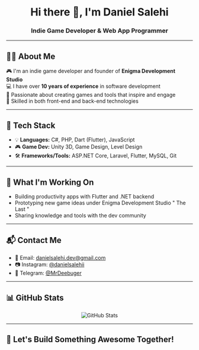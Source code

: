 <h1 align="center">Hi there 👋, I'm Daniel Salehi</h1>
<h3 align="center">Indie Game Developer & Web App Programmer</h3>

---

## 👨‍💻 About Me

🎮 I'm an indie game developer and founder of **Enigma Development Studio**  
💻 I have over **10 years of experience** in software development  
🧠 Passionate about creating games and tools that inspire and engage  
🚀 Skilled in both front-end and back-end technologies

---

## 🧰 Tech Stack

- 💡 **Languages:** C#, PHP, Dart (Flutter), JavaScript  
- 🎮 **Game Dev:** Unity 3D, Game Design, Level Design  
- 🛠️ **Frameworks/Tools:** ASP.NET Core, Laravel, Flutter, MySQL, Git  

---

## 🧪 What I'm Working On

- Building productivity apps with Flutter and .NET backend  
- Prototyping new game ideas under Enigma Development Studio " The Last "
- Sharing knowledge and tools with the dev community

---

## 📬 Contact Me

- 📧 Email: [danielsalehi.dev@gmail.com](mailto:danialsalehi18pub@gmail.com)  
- 📷 Instagram: [@danielsalehii](https://instagram.com/danielsalehii)  
- 💬 Telegram: [@MrDeebuger](https://t.me/MrDeebuger)

---

## 📊 GitHub Stats

<p align="center">
  <img src="https://github-readme-stats.vercel.app/api?username=danielsalehi&show_icons=true&theme=tokyonight" alt="GitHub Stats" />
</p>

---

## 🚀 Let's Build Something Awesome Together!
